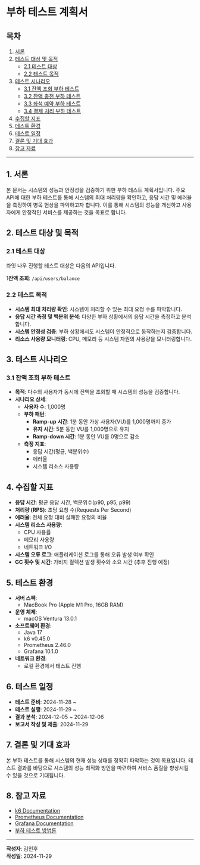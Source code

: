 # 부하 테스트 계획서

## 목차

1. [서론](#1-서론)
2. [테스트 대상 및 목적](#2-테스트-대상-및-목적)
    - [2.1 테스트 대상](#21-테스트-대상)
    - [2.2 테스트 목적](#22-테스트-목적)
3. [테스트 시나리오](#3-테스트-시나리오)
    - [3.1 잔액 조회 부하 테스트](#31-잔액-조회-부하-테스트)
    - [3.2 잔액 충전 부하 테스트](#32-잔액-충전-부하-테스트)
    - [3.3 좌석 예약 부하 테스트](#33-좌석-예약-부하-테스트)
    - [3.4 결제 처리 부하 테스트](#34-결제-처리-부하-테스트)
4. [수집할 지표](#4-수집할-지표)
5. [테스트 환경](#5-테스트-환경)
6. [테스트 일정](#6-테스트-일정)
7. [결론 및 기대 효과](#7-결론-및-기대-효과)
8. [참고 자료](#8-참고-자료)

---

## 1. 서론

본 문서는 시스템의 성능과 안정성을 검증하기 위한 부하 테스트 계획서입니다. 주요 API에 대한 부하 테스트를 통해 시스템의 최대 처리량을 확인하고, 응답 시간 및 에러율을 측정하여 병목 현상을 파악하고자 합니다. 이를 통해 시스템의 성능을 개선하고 사용자에게 안정적인 서비스를 제공하는 것을 목표로 합니다.

## 2. 테스트 대상 및 목적

### 2.1 테스트 대상

롸잇 나우 진행할 테스트 대상은 다음의  API입니다. 

1**잔액 조회**: `/api/users/balance`


### 2.2 테스트 목적

- **시스템 최대 처리량 확인**: 시스템이 처리할 수 있는 최대 요청 수를 파악합니다.
- **응답 시간 측정 및 백분위 분석**: 다양한 부하 상황에서의 응답 시간을 측정하고 분석합니다.
- **시스템 안정성 검증**: 부하 상황에서도 시스템이 안정적으로 동작하는지 검증합니다.
- **리소스 사용량 모니터링**: CPU, 메모리 등 시스템 자원의 사용량을 모니터링합니다.

## 3. 테스트 시나리오

### 3.1 잔액 조회 부하 테스트

- **목적**: 다수의 사용자가 동시에 잔액을 조회할 때 시스템의 성능을 검증합니다.
- **시나리오 상세**:
    - **사용자 수**: 1,000명
    - **부하 패턴**:
        - **Ramp-up 시간**: 1분 동안 가상 사용자(VU)를 1,000명까지 증가
        - **유지 시간**: 5분 동안 VU를 1,000명으로 유지
        - **Ramp-down 시간**: 1분 동안 VU를 0명으로 감소
    - **측정 지표**:
        - 응답 시간(평균, 백분위수)
        - 에러율
        - 시스템 리소스 사용량


## 4. 수집할 지표

- **응답 시간**: 평균 응답 시간, 백분위수(p90, p95, p99)
- **처리량 (RPS)**: 초당 요청 수(Requests Per Second)
- **에러율**: 전체 요청 대비 실패한 요청의 비율
- **시스템 리소스 사용량**:
    - CPU 사용률
    - 메모리 사용량
    - 네트워크 I/O
- **시스템 오류 로그**: 애플리케이션 로그를 통해 오류 발생 여부 확인
- **GC 횟수 및 시간**: 가비지 컬렉션 발생 횟수와 소요 시간 (추후 진행 예정)

## 5. 테스트 환경

- **서버 스펙**:
    - MacBook Pro (Apple M1 Pro, 16GB RAM)
- **운영 체제**:
    - macOS Ventura 13.0.1
- **소프트웨어 환경**:
    - Java 17
    - k6 v0.45.0
    - Prometheus 2.46.0
    - Grafana 10.1.0
- **네트워크 환경**:
    - 로컬 환경에서 테스트 진행

## 6. 테스트 일정

- **테스트 준비**: 2024-11-28 ~ 
- **테스트 실행**: 2024-11-29 ~
- **결과 분석**: 2024-12-05 ~ 2024-12-06
- **보고서 작성 및 제출**: 2024-11-29

## 7. 결론 및 기대 효과

본 부하 테스트를 통해 시스템의 현재 성능 상태를 정확히 파악하는 것이 목표입니다. 테스트 결과를 바탕으로 시스템의 성능 최적화 방안을 마련하여 서비스 품질을 향상시킬 수 있을 것으로 기대됩니다.

## 8. 참고 자료

- [k6 Documentation](https://k6.io/docs/)
- [Prometheus Documentation](https://prometheus.io/docs/introduction/overview/)
- [Grafana Documentation](https://grafana.com/docs/)
- [부하 테스트 방법론](https://www.example.com/load-testing-methodology)

---

**작성자**: 김인후  
**작성일**: 2024-11-29
